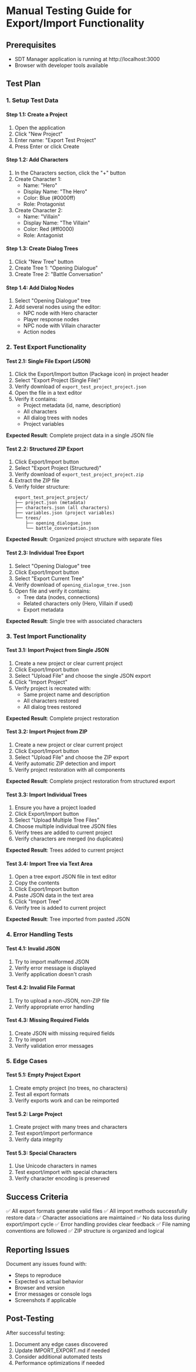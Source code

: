# Manual Testing Guide for Export/Import Functionality

## Prerequisites
- SDT Manager application is running at http://localhost:3000
- Browser with developer tools available

## Test Plan

### 1. Setup Test Data

#### Step 1.1: Create a Project
1. Open the application
2. Click "New Project" 
3. Enter name: "Export Test Project"
4. Press Enter or click Create

#### Step 1.2: Add Characters
1. In the Characters section, click the "+" button
2. Create Character 1:
   - Name: "Hero"
   - Display Name: "The Hero"
   - Color: Blue (#0000ff)
   - Role: Protagonist
3. Create Character 2:
   - Name: "Villain" 
   - Display Name: "The Villain"
   - Color: Red (#ff0000)
   - Role: Antagonist

#### Step 1.3: Create Dialog Trees
1. Click "New Tree" button
2. Create Tree 1: "Opening Dialogue"
3. Create Tree 2: "Battle Conversation"

#### Step 1.4: Add Dialog Nodes
1. Select "Opening Dialogue" tree
2. Add several nodes using the editor:
   - NPC node with Hero character
   - Player response nodes
   - NPC node with Villain character
   - Action nodes

### 2. Test Export Functionality

#### Test 2.1: Single File Export (JSON)
1. Click the Export/Import button (Package icon) in project header
2. Select "Export Project (Single File)"
3. Verify download of `export_test_project_project.json`
4. Open the file in a text editor
5. Verify it contains:
   - Project metadata (id, name, description)
   - All characters
   - All dialog trees with nodes
   - Project variables

**Expected Result**: Complete project data in a single JSON file

#### Test 2.2: Structured ZIP Export
1. Click Export/Import button
2. Select "Export Project (Structured)"
3. Verify download of `export_test_project_project.zip`
4. Extract the ZIP file
5. Verify folder structure:
   ```
   export_test_project_project/
   ├── project.json (metadata)
   ├── characters.json (all characters)
   ├── variables.json (project variables)
   └── trees/
       ├── opening_dialogue.json
       └── battle_conversation.json
   ```

**Expected Result**: Organized project structure with separate files

#### Test 2.3: Individual Tree Export
1. Select "Opening Dialogue" tree
2. Click Export/Import button
3. Select "Export Current Tree"
4. Verify download of `opening_dialogue_tree.json`
5. Open file and verify it contains:
   - Tree data (nodes, connections)
   - Related characters only (Hero, Villain if used)
   - Export metadata

**Expected Result**: Single tree with associated characters

### 3. Test Import Functionality

#### Test 3.1: Import Project from Single JSON
1. Create a new project or clear current project
2. Click Export/Import button
3. Select "Upload File" and choose the single JSON export
4. Click "Import Project"
5. Verify project is recreated with:
   - Same project name and description
   - All characters restored
   - All dialog trees restored

**Expected Result**: Complete project restoration

#### Test 3.2: Import Project from ZIP
1. Create a new project or clear current project
2. Click Export/Import button
3. Select "Upload File" and choose the ZIP export
4. Verify automatic ZIP detection and import
5. Verify project restoration with all components

**Expected Result**: Complete project restoration from structured export

#### Test 3.3: Import Individual Trees
1. Ensure you have a project loaded
2. Click Export/Import button
3. Select "Upload Multiple Tree Files"
4. Choose multiple individual tree JSON files
5. Verify trees are added to current project
6. Verify characters are merged (no duplicates)

**Expected Result**: Trees added to current project

#### Test 3.4: Import Tree via Text Area
1. Open a tree export JSON file in text editor
2. Copy the contents
3. Click Export/Import button
4. Paste JSON data in the text area
5. Click "Import Tree"
6. Verify tree is added to current project

**Expected Result**: Tree imported from pasted JSON

### 4. Error Handling Tests

#### Test 4.1: Invalid JSON
1. Try to import malformed JSON
2. Verify error message is displayed
3. Verify application doesn't crash

#### Test 4.2: Invalid File Format
1. Try to upload a non-JSON, non-ZIP file
2. Verify appropriate error handling

#### Test 4.3: Missing Required Fields
1. Create JSON with missing required fields
2. Try to import
3. Verify validation error messages

### 5. Edge Cases

#### Test 5.1: Empty Project Export
1. Create empty project (no trees, no characters)
2. Test all export formats
3. Verify exports work and can be reimported

#### Test 5.2: Large Project
1. Create project with many trees and characters
2. Test export/import performance
3. Verify data integrity

#### Test 5.3: Special Characters
1. Use Unicode characters in names
2. Test export/import with special characters
3. Verify character encoding is preserved

## Success Criteria

✅ All export formats generate valid files
✅ All import methods successfully restore data
✅ Character associations are maintained
✅ No data loss during export/import cycle
✅ Error handling provides clear feedback
✅ File naming conventions are followed
✅ ZIP structure is organized and logical

## Reporting Issues

Document any issues found with:
- Steps to reproduce
- Expected vs actual behavior
- Browser and version
- Error messages or console logs
- Screenshots if applicable

## Post-Testing

After successful testing:
1. Document any edge cases discovered
2. Update IMPORT_EXPORT.md if needed
3. Consider additional automated tests
4. Performance optimizations if needed
